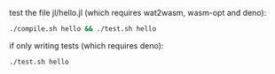 test the file jl/hello.jl (which requires wat2wasm, wasm-opt and deno):

```bash
./compile.sh hello && ./test.sh hello
```

if only writing tests (which requires deno):

```bash
./test.sh hello
```
